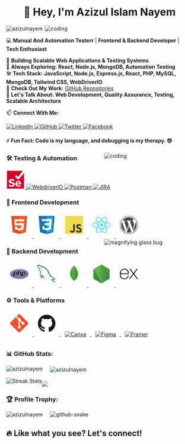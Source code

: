 <h1 align="center">👋 Hey, I'm Azizul Islam Nayem </h1>

<img align="right" alt="coding" width="400" src="https://camo.githubusercontent.com/4d9f5ecceb711eec6e2018f38a5677dc657c9738d4a65ba3b928c41c0a45b439/68747470733a2f2f6d69726f2e6d656469756d2e636f6d2f6d61782f313336302f302a37513379765349765f7430696f4a2d5a2e676966">

<p align="left">
  <img src="https://komarev.com/ghpvc/?username=azizulnayem&label=Profile%20views&color=0e75b6&style=flat" alt="azizulnayem" />
</p>

💻 **Manual And Automation Testerr** | **Frontend & Backend Developer** | **Tech Enthusiast**  

🚀 **Building Scalable Web Applications & Testing Systems**  
🌱 **Always Exploring:** **React, Node.js, MongoDB, Automation Testing**  
🛠️ **Tech Stack:** **JavaScript, Node.js, Express.js, React, PHP, MySQL, MongoDB, Tailwind CSS, WebDriverIO**  
📌 **Check Out My Work:** [GitHub Repositories](https://github.com/azizulnayem)  
💬 **Let's Talk About:** **Web Development, Quality Assurance, Testing, Scalable Architecture**  

📫 **Connect With Me:**  
<p align="left">
  <a href="https://www.linkedin.com/in/azizulislamnayem6386/" target="_blank">
    <img src="https://img.shields.io/badge/LinkedIn-%230A66C2.svg?style=for-the-badge&logo=linkedin&logoColor=white" alt="LinkedIn" />
  </a>
  <a href="https://github.com/azizulnayem" target="_blank">
    <img src="https://img.shields.io/badge/GitHub-%23181717.svg?style=for-the-badge&logo=github&logoColor=white" alt="GitHub" />
  </a>
  <a href="https://twitter.com/aznayem" target="_blank">
    <img src="https://img.shields.io/badge/Twitter-%231DA1F2.svg?style=for-the-badge&logo=twitter&logoColor=white" alt="Twitter" />
  </a>
  <a href="https://www.facebook.com/aznayem6386/" target="_blank">
    <img src="https://img.shields.io/badge/Facebook-%231877F2.svg?style=for-the-badge&logo=facebook&logoColor=white" alt="Facebook" />
  </a>
</p>
<h4>⚡ Fun Fact: Code is my language, and debugging is my therapy. 😎</h4>

<img align="right" alt="coding" width="240" src="https://media4.giphy.com/media/v1.Y2lkPTc5MGI3NjExbmY2cmc4cnJsbjRxaDhodnNzcGxmanJ1ZXZ1azhuZjVwejA3eDlzMSZlcD12MV9pbnRlcm5hbF9naWZfYnlfaWQmY3Q9Zw/bGgsc5mWoryfgKBx1u/giphy.gif">

<h3>🛠 Testing & Automation</h3>
<div align="left"> <a href="https://www.selenium.dev/" target="_blank" rel="noreferrer"> <img src="https://raw.githubusercontent.com/devicons/devicon/master/icons/selenium/selenium-original.svg" alt="Selenium" width="50" height="50"/> </a> <a href="https://webdriver.io/" target="_blank" rel="noreferrer"> <img src="https://webdriver.io/img/webdriverio.png" alt="WebdriverIO" width="50" height="50"/> </a> <a href="https://www.postman.com/" target="_blank" rel="noreferrer"> <img src="https://www.vectorlogo.zone/logos/getpostman/getpostman-icon.svg" alt="Postman" width="50" height="50"/> </a> <a href="https://www.atlassian.com/software/jira" target="_blank" rel="noreferrer"> <img src="https://www.vectorlogo.zone/logos/atlassian_jira/atlassian_jira-icon.svg" alt="JIRA" width="50" height="50"/> </a>

<h3>🎨 Frontend Development</h3>
<div align="left">
  <a href="https://developer.mozilla.org/en-US/docs/Web/HTML" target="_blank" rel="noreferrer">
    <img src="https://raw.githubusercontent.com/devicons/devicon/master/icons/html5/html5-original.svg" alt="HTML5" width="50" height="50" style="margin: 10px;"/>
  </a>
  <a href="https://developer.mozilla.org/en-US/docs/Web/CSS" target="_blank" rel="noreferrer">
    <img src="https://raw.githubusercontent.com/devicons/devicon/master/icons/css3/css3-original.svg" alt="CSS3" width="50" height="50" style="margin: 10px;"/>
  </a>
  <a href="https://developer.mozilla.org/en-US/docs/Web/JavaScript" target="_blank" rel="noreferrer">
    <img src="https://raw.githubusercontent.com/devicons/devicon/master/icons/javascript/javascript-original.svg" alt="JavaScript" width="50" height="50" style="margin: 10px;"/>
  </a>
  <a href="https://react.dev/" target="_blank" rel="noreferrer">
    <img src="https://raw.githubusercontent.com/devicons/devicon/master/icons/react/react-original.svg" alt="React" width="50" height="50" style="margin: 10px;"/>
  </a>
  <a href="https://wordpress.org/" target="_blank" rel="noreferrer">
    <img src="https://raw.githubusercontent.com/devicons/devicon/master/icons/wordpress/wordpress-plain.svg" alt="WordPress" width="50" height="50" style="margin: 10px;"/>
  </a>
</div>

<img align="right" alt="magnifying glass bug" width="240" src="https://media.giphy.com/media/78XCFBGOlS6keY1Bil/giphy.gif?cid=ecf05e47x2cpmqflhoqu8tlch8onrmy69iridbjmif2hg2l7&ep=v1_gifs_related&rid=giphy.gif&ct=g">

<h3>🔧 Backend Development</h3>
<div align="left">
  <a href="https://www.php.net/" target="_blank" rel="noreferrer">
    <img src="https://raw.githubusercontent.com/devicons/devicon/master/icons/php/php-original.svg" alt="PHP" width="50" height="50" style="margin: 10px;"/>
  </a>
  <a href="https://www.mysql.com/" target="_blank" rel="noreferrer">
    <img src="https://raw.githubusercontent.com/devicons/devicon/master/icons/mysql/mysql-original.svg" alt="MySQL" width="50" height="50" style="margin: 10px;"/>
  </a>
  <a href="https://www.mongodb.com/" target="_blank" rel="noreferrer">
    <img src="https://raw.githubusercontent.com/devicons/devicon/master/icons/mongodb/mongodb-original.svg" alt="MongoDB" width="50" height="50" style="margin: 10px;"/>
  </a>
  <a href="https://nodejs.org/" target="_blank" rel="noreferrer">
    <img src="https://raw.githubusercontent.com/devicons/devicon/master/icons/nodejs/nodejs-original.svg" alt="Node.js" width="50" height="50" style="margin: 10px;"/>
  </a>
  <a href="https://expressjs.com/" target="_blank" rel="noreferrer">
    <img src="https://raw.githubusercontent.com/devicons/devicon/master/icons/express/express-original.svg" alt="Express.js" width="50" height="50" style="margin: 10px;"/>
  </a>
</div>

<h3>⚙️ Tools & Platforms</h3>
<div align="left">
  <a href="https://git-scm.com/" target="_blank" rel="noreferrer">
    <img src="https://raw.githubusercontent.com/devicons/devicon/master/icons/git/git-original.svg" alt="Git" width="50" height="50" style="margin: 10px;"/>
  </a>
  <a href="https://github.com/" target="_blank" rel="noreferrer">
    <img src="https://raw.githubusercontent.com/devicons/devicon/master/icons/github/github-original.svg" alt="GitHub" width="50" height="50" style="margin: 10px;"/>
  </a>
  <a href="https://www.canva.com/" target="_blank" rel="noreferrer">
    <img src="https://www.vectorlogo.zone/logos/canva/canva-icon.svg" alt="Canva" width="50" height="50" style="margin: 10px;"/>
  </a>
  <a href="https://www.figma.com/" target="_blank" rel="noreferrer">
    <img src="https://www.vectorlogo.zone/logos/figma/figma-icon.svg" alt="Figma" width="50" height="50" style="margin: 10px;"/>
  </a>
  <a href="https://www.framer.com/" target="_blank" rel="noreferrer">
    <img src="https://www.vectorlogo.zone/logos/framer/framer-icon.svg" alt="Framer" width="50" height="50" style="margin: 10px;"/>
  </a>
</div>

<h3>📊 GitHub Stats:</h3>

<p><img align="left" src="https://github-readme-stats.vercel.app/api/top-langs?username=azizulnayem&show_icons=true&locale=en&layout=compact" alt="azizulnayem" style="margin-right: 20px;" /></p>

<p><img align="center" src="https://github-readme-stats.vercel.app/api?username=azizulnayem&show_icons=true&locale=en" alt="azizulnayem" style="margin-right: 20px;" /></p>

<p><img align="left" src="https://github-readme-streak-stats.herokuapp.com/?user=azizulnayem&theme=default" alt="Streak Stats"/></p>

<div style="margin-top: 20px;"> 
<!-- Custom Banner Image (with fit for GitHub) -->
<p><img align="center" src="https://camo.githubusercontent.com/c24b86c234ef154ad8b0a621713ffda5e56e2b1190171a2b6ef2139621e71c14/68747470733a2f2f63646e2e686173686e6f64652e636f6d2f7265732f686173686e6f64652f696d6167652f75706c6f61642f76313639303033343935363534362f31303163313639342d376538372d343538652d616664352d6162363563343863343638652e676966" width="790" /></p>
</div>

<h3>🏆 Profile Trophy:</h3> 

<p><img align="left" src="https://github-profile-trophy.vercel.app/?username=azizulnayem&show_icons=true&locale=en&layout=compact" alt="azizulnayem" style="margin-right: 20px; margin-bottom: 20px;" /></p>

<!-- GitHub Snake with bigger size -->
<picture>
  <source media="(prefers-color-scheme: dark)" srcset="https://raw.githubusercontent.com/tobiasmeyhoefer/tobiasmeyhoefer/output/github-snake-dark.svg" />
  <source media="(prefers-color-scheme: light)" srcset="https://raw.githubusercontent.com/tobiasmeyhoefer/tobiasmeyhoefer/output/github-snake.svg" />
  <img alt="github-snake" src="https://raw.githubusercontent.com/tobiasmeyhoefer/tobiasmeyhoefer/output/github-snake.svg" />
</picture>

<h2>🔥 Like what you see? Let's connect!</h2>
